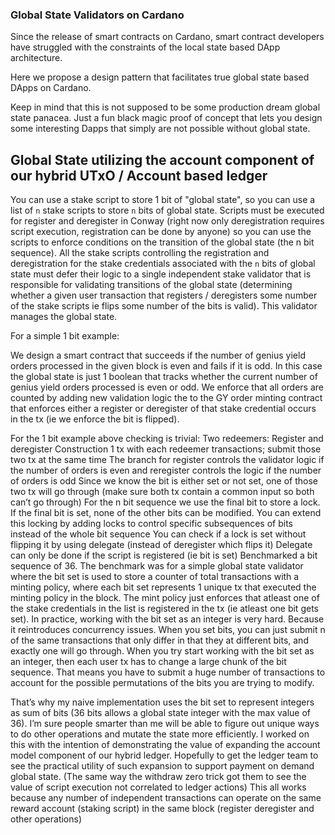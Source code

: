 ### Global State Validators on Cardano

Since the release of smart contracts on Cardano, smart contract developers have struggled with the constraints of the local state based DApp architecture. 

Here we propose a design pattern that facilitates true global state based DApps on Cardano. 

Keep in mind that this is not supposed to be some production dream global state panacea. Just a fun black magic proof of concept that lets you design some interesting Dapps that 
simply are not possible without global state.
 

## Global State utilizing the account component of our hybrid UTxO / Account based ledger
You can use a stake script to store 1 bit of "global state", so you can use a list of `n` stake scripts to store `n` bits of global state. Scripts must be executed for register 
and deregister in Conway (right now only deregistration requires script execution, registration can be done by anyone) so you can use the scripts to enforce conditions on the 
transition of the global state (the n bit sequence). All the stake scripts controlling the registration and deregistration for the stake credentials associated with the `n` bits 
of global state must defer their logic to a single independent stake validator that is responsible for validating transitions of the global state (determining whether a given user
transaction that registers / deregisters some number of the stake scripts ie flips some number of the bits is valid). This validator manages the global state.

For a simple 1 bit example:

We design a smart contract that succeeds if the number of genius yield orders processed in the given block is even and fails if it is odd. In this case the global state is just 1 
boolean that tracks whether the current number of genius yield orders processed is even or odd. We enforce that all orders are counted by adding new validation logic the to the GY 
order minting contract that enforces either a register or deregister of that stake credential occurs in the tx (ie we enforce the bit is flipped).

For the 1 bit example above checking is trivial:
Two redeemers:
Register and deregister 
Construction 1 tx with each redeemer transactions; submit those two tx at the same time
The branch for register controls the validator logic if the number of orders is even and reregister controls the logic if the number of orders is odd
Since we know the bit is either set or not set, one of those two tx will go through (make sure both tx contain a common input so both can’t go through)
For the n bit sequence we use the final bit to store a lock. If the final bit is set, none of the other bits can be modified. You can extend this locking by adding locks to control specific subsequences of bits instead of the whole bit sequence
You can check if a lock is set without flipping it by using delegate (instead of deregister which flips it)
Delegate can only be done if the script is registered (ie bit is set)
Benchmarked a bit sequence of 36.
The benchmark was for a simple global state validator where the bit set is used to store a counter of total transactions with a minting policy, where each bit set represents 1 unique tx that executed the minting policy in the block. The mint policy just enforces that atleast one of the stake credentials in the list is registered in the tx (ie atleast one bit gets set). 
In practice, working with the bit set as an integer is very hard. Because it reintroduces concurrency issues.
When you set bits, you can just submit n of the same transactions that only differ in that they at different bits, and exactly one will go through. When you try start working with the bit set as an integer, then each user tx has to change a large chunk of the bit sequence. That means you have to submit a huge number of transactions to account for the possible permutations of the bits you are trying to modify.

That’s why my naive implementation uses the bit set to represent integers as sum of bits (36 bits allows a global state integer with the max value of 36). I’m sure people smarter than me will be able to figure out unique ways to do other operations and mutate the state more efficiently.
I worked on this with the intention of demonstrating the value of expanding the account model component of our hybrid ledger. Hopefully to get the ledger team to see the practical utility of such expansion to support payment on demand global state.
(The same way the withdraw zero trick got them to see the value of script execution not correlated to ledger actions)
This all works because any number of independent transactions can operate on the same reward account (staking script) in the same block (register deregister and other operations)
